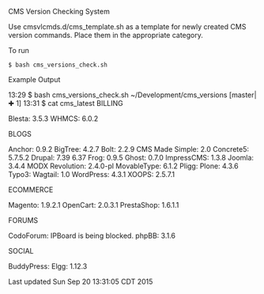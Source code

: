CMS Version Checking System

Use cmsvlcmds.d/cms_template.sh as a template for newly created CMS version commands. 
Place them in the appropriate category.

To run

	$ bash cms_versions_check.sh

Example Output

13:29 $ bash cms_versions_check.sh 
~/Development/cms_versions [master|✚ 1] 
13:31 $ cat cms_latest 
BILLING

Blesta: 3.5.3
WHMCS: 6.0.2

BLOGS

Anchor: 0.9.2
BigTree: 4.2.7
Bolt: 2.2.9
CMS Made Simple: 2.0
Concrete5: 5.7.5.2
Drupal: 7.39 6.37 
Frog: 0.9.5
Ghost: 0.7.0
ImpressCMS: 1.3.8
Joomla: 3.4.4 
MODX Revolution: 2.4.0-pl
MovableType: 6.1.2
Pligg: 
Plone: 4.3.6
Typo3: 
Wagtail: 1.0
WordPress: 4.3.1
XOOPS: 2.5.7.1

ECOMMERCE

Magento: 1.9.2.1
OpenCart: 2.0.3.1
PrestaShop: 1.6.1.1

FORUMS

CodoForum: 
IPBoard is being blocked.
phpBB: 3.1.6

SOCIAL

BuddyPress: 
Elgg: 1.12.3


Last updated Sun Sep 20 13:31:05 CDT 2015

